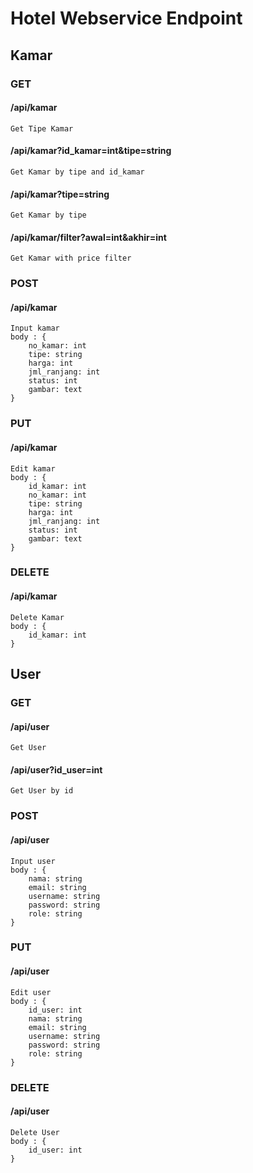 # Hotel Webservice Endpoint

## Kamar

### GET

#### /api/kamar

    Get Tipe Kamar

#### /api/kamar?id_kamar=int&tipe=string

    Get Kamar by tipe and id_kamar

#### /api/kamar?tipe=string

    Get Kamar by tipe

#### /api/kamar/filter?awal=int&akhir=int

    Get Kamar with price filter

### POST

#### /api/kamar

    Input kamar
    body : {
    	no_kamar: int
    	tipe: string
    	harga: int
    	jml_ranjang: int
    	status: int
    	gambar: text
    }

### PUT

#### /api/kamar

    Edit kamar
    body : {
    	id_kamar: int
    	no_kamar: int
    	tipe: string
    	harga: int
    	jml_ranjang: int
    	status: int
    	gambar: text
    }

### DELETE

#### /api/kamar

    Delete Kamar
    body : {
    	id_kamar: int
    }

## User

### GET

#### /api/user

    Get User

#### /api/user?id_user=int

    Get User by id

### POST

#### /api/user

    Input user
    body : {
    	nama: string
    	email: string
    	username: string
    	password: string
    	role: string
    }

### PUT

#### /api/user

    Edit user
    body : {
    	id_user: int
    	nama: string
    	email: string
    	username: string
    	password: string
    	role: string
    }

### DELETE

#### /api/user

    Delete User
    body : {
    	id_user: int
    }
